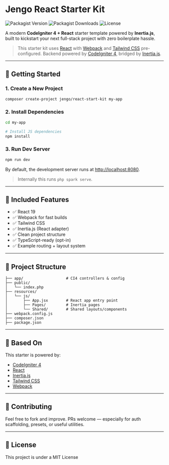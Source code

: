 # Jengo React Starter Kit

![Packagist Version](https://img.shields.io/packagist/v/jengo/react-starter-kit)
![Packagist Downloads](https://img.shields.io/packagist/dt/jengo/react-starter-kit)
![License](https://img.shields.io/github/license/jengo-php/react-starter-kit)

A modern **CodeIgniter 4 + React** starter template powered by **Inertia.js**, built to kickstart your next full-stack project with zero boilerplate hassle.

> This starter kit uses [React](https://reactjs.org/) with [Webpack](https://webpack.js.org/) and [Tailwind CSS](https://tailwindcss.com/) pre-configured. Backend powered by [CodeIgniter 4](https://codeigniter.com/), bridged by [Inertia.js](https://inertiajs.com/).

---

## 🚀 Getting Started

### 1. Create a New Project

```bash
composer create-project jengo/react-start-kit my-app
```

### 2. Install Dependencies

```bash
cd my-app

# Install JS dependencies
npm install
```

### 3. Run Dev Server

```bash
npm run dev
```

By default, the development server runs at [http://localhost:8080](http://localhost:8080).

> Internally this runs `php spark serve`.

---

## 🧩 Included Features

- ✅ React 19
- ✅ Webpack for fast builds
- ✅ Tailwind CSS
- ✅ Inertia.js (React adapter)
- ✅ Clean project structure
- ✅ TypeScript-ready (opt-in)
- ✅ Example routing + layout system

---

## 📁 Project Structure

```
├── app/                   # CI4 controllers & config
├── public/
│   └── index.php
├── resources/
│   └── js/
│       ├── App.jsx        # React app entry point
│       ├── Pages/         # Inertia pages
│       └── Shared/        # Shared layouts/components
├── webpack.config.js
├── composer.json
├── package.json
```

---

## 🧱 Based On

This starter is powered by:

- [CodeIgniter 4](https://codeigniter.com/)
- [React](https://reactjs.org/)
- [Inertia.js](https://inertiajs.com/)
- [Tailwind CSS](https://tailwindcss.com/)
- [Webpack](https://webpack.js.org/)

---

## 🙌 Contributing

Feel free to fork and improve. PRs welcome — especially for auth scaffolding, presets, or useful utilities.

---

## 🧪 License

This project is under a MIT License
